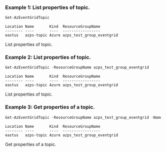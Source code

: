 ### Example 1: List properties of topic.
```powershell
Get-AzEventGridTopic
```

```output
Location Name       Kind  ResourceGroupName
-------- ----       ----  -----------------
eastus   azps-topic Azure azps_test_group_eventgrid
```

List properties of topic.

### Example 2: List properties of topic.
```powershell
Get-AzEventGridTopic -ResourceGroupName azps_test_group_eventgrid
```

```output
Location Name       Kind  ResourceGroupName
-------- ----       ----  -----------------
eastus   azps-topic Azure azps_test_group_eventgrid
```

List properties of topic.

### Example 3: Get properties of a topic.
```powershell
Get-AzEventGridTopic -ResourceGroupName azps_test_group_eventgrid -Name azps-topic
```

```output
Location Name       Kind  ResourceGroupName
-------- ----       ----  -----------------
eastus   azps-topic Azure azps_test_group_eventgrid
```

Get properties of a topic.